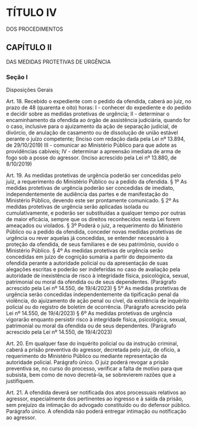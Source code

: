 # TÍTULO IV
DOS PROCEDIMENTOS

## CAPÍTULO II
DAS MEDIDAS PROTETIVAS DE URGÊNCIA

### Seção I
Disposições Gerais

Art. 18.  Recebido o expediente com o pedido da ofendida, caberá ao juiz, no prazo de 48 (quarenta e oito) horas: 
I - conhecer do expediente e do pedido e decidir sobre as medidas protetivas de urgência; 
II - determinar o encaminhamento da ofendida ao órgão de assistência judiciária, quando for o caso, inclusive para o ajuizamento da ação de separação judicial, de divórcio, de anulação de casamento ou de dissolução de união estável perante o juízo competente; (Inciso com redação dada pela Lei nº 13.894, de 29/10/2019)
III - comunicar ao Ministério Público para que adote as providências cabíveis;
IV - determinar a apreensão imediata de arma de fogo sob a posse do agressor. (Inciso acrescido pela Lei nº 13.880, de 8/10/2019)

Art. 19.  As medidas protetivas de urgência poderão ser concedidas pelo juiz, a requerimento do Ministério Público ou a pedido da ofendida. 
§ 1º As medidas protetivas de urgência poderão ser concedidas de imediato, independentemente de audiência das partes e de manifestação do Ministério Público, devendo este ser prontamente comunicado. 
§ 2º As medidas protetivas de urgência serão aplicadas isolada ou cumulativamente, e poderão ser substituídas a qualquer tempo por outras de maior eficácia, sempre que os direitos reconhecidos nesta Lei forem ameaçados ou violados. 
§ 3º Poderá o juiz, a requerimento do Ministério Público ou a pedido da ofendida, conceder novas medidas protetivas de urgência ou rever aquelas já concedidas, se entender necessário à proteção da ofendida, de seus familiares e de seu patrimônio, ouvido o Ministério Público. 
§ 4º As medidas protetivas de urgência serão concedidas em juízo de cognição sumária a partir do depoimento da ofendida perante a autoridade policial ou da apresentação de suas alegações escritas e poderão ser indeferidas no caso de avaliação pela autoridade de inexistência de risco à integridade física, psicológica, sexual, patrimonial ou moral da ofendida ou de seus dependentes. (Parágrafo acrescido pela Lei nº 14.550, de 19/4/2023)
§ 5º As medidas protetivas de urgência serão concedidas independentemente da tipificação penal da violência, do ajuizamento de ação penal ou cível, da existência de inquérito policial ou do registro de boletim de ocorrência. (Parágrafo acrescido pela Lei nº 14.550, de 19/4/2023)
§ 6º As medidas protetivas de urgência vigorarão enquanto persistir risco à integridade física, psicológica, sexual, patrimonial ou moral da ofendida ou de seus dependentes. (Parágrafo acrescido pela Lei nº 14.550, de 19/4/2023)

Art. 20.  Em qualquer fase do inquérito policial ou da instrução criminal, caberá a prisão preventiva do agressor, decretada pelo juiz, de ofício, a requerimento do Ministério Público ou mediante representação da autoridade policial. 
Parágrafo único. O juiz poderá revogar a prisão preventiva se, no curso do processo, verificar a falta de motivo para que subsista, bem como de novo decretá-la, se sobrevierem razões que a justifiquem. 

Art. 21.  A ofendida deverá ser notificada dos atos processuais relativos ao agressor, especialmente dos pertinentes ao ingresso e à saída da prisão, sem prejuízo da intimação do advogado constituído ou do defensor público. 
Parágrafo único. A ofendida não poderá entregar intimação ou notificação ao agressor. 